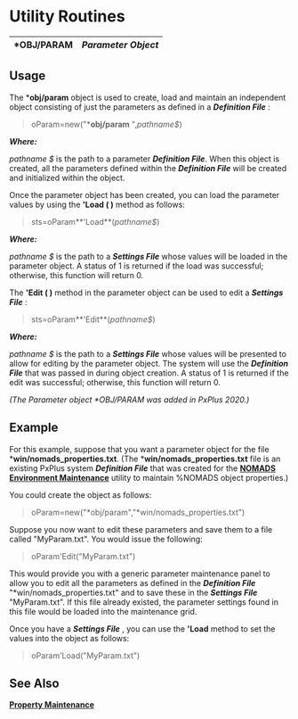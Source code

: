 # Utility Routines

***OBJ/PARAM** |  **_Parameter Object_**  
---|---  
  
## Usage

The ***obj/param** object is used to create, load and maintain an independent object consisting of just the parameters as defined in a **_Definition File_** :

> oParam=new("***obj/param** ",_pathname$_)

**_Where:_**

_pathname_ _$_ is the path to a parameter **_Definition File_**. When this object is created, all the parameters defined within the **_Definition File_** will be created and initialized within the object.

Once the parameter object has been created, you can load the parameter values by using the **'Load ( )** method as follows:

> sts=oParam**'Load**(_pathname$_)

**_Where:_**

_pathname_ _$_ is the path to a **_Settings File_** whose values will be loaded in the parameter object. A status of 1 is returned if the load was successful; otherwise, this function will return 0.

The **'Edit ( )** method in the parameter object can be used to edit a **_Settings File_** :

> sts=oParam**'Edit**(_pathname$_)

**_Where:_**

_pathname_ _$_ is the path to a **_Settings File_** whose values will be presented to allow for editing by the parameter object. The system will use the **_Definition File_** that was passed in during object creation. A status of 1 is returned if the edit was successful; otherwise, this function will return 0.

_(The Parameter object *OBJ/PARAM was added in PxPlus 2020.)_

## Example

For this example, suppose that you want a parameter object for the file ***win/nomads_properties.txt**. (The ***win/nomads_properties.txt** file is an existing PxPlus system **_Definition File_** that was created for the **[NOMADS Environment Maintenance](../NOMADS%20Graphical%20Application/Maintain%20Nomads%20Environment.md)** utility to maintain %NOMADS object properties.)

You could create the object as follows:

> oParam=new("*obj/param","*win/nomads_properties.txt")

Suppose you now want to edit these parameters and save them to a file called "MyParam.txt". You would issue the following:

> oParam'Edit("MyParam.txt")

This would provide you with a generic parameter maintenance panel to allow you to edit all the parameters as defined in the **_Definition File_** "*win/nomads_properties.txt" and to save these in the **_Settings File_** "MyParam.txt". If this file already existed, the parameter settings found in this file would be loaded into the maintenance grid.

Once you have a **_Settings File_** , you can use the **'Load** method to set the values into the object as follows:

> oParam'Load("MyParam.txt")

## See Also

**[Property Maintenance](../NOMADS%20Graphical%20Application/Property%20Maintenance.md)**
